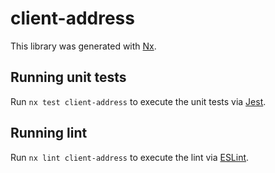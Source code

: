 # client-address

This library was generated with [Nx](https://nx.dev).

## Running unit tests

Run `nx test client-address` to execute the unit tests via [Jest](https://jestjs.io).

## Running lint

Run `nx lint client-address` to execute the lint via [ESLint](https://eslint.org/).
